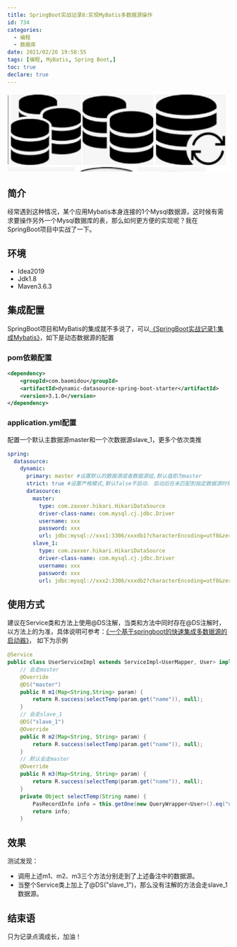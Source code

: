 ```yaml
---
title: SpringBoot实战记录8:实现MyBatis多数据源操作
id: 734
categories:
  - 编程
  - 数据库
date: 2021/02/26 19:58:55        
tags: [编程, MyBatis, Spring Boot,]
toc: true
declare: true
---
```


![img](/img/xjy/p77000.png)<br/>

## 简介

经常遇到这种情况，某个应用Mybatis本身连接的1个Mysql数据源，这时候有需求要操作另外一个Mysql数据库的表，那么如何更方便的实现呢？我在SpringBoot项目中实战了一下。<!--more-->

## 环境

+ Idea2019
+ Jdk1.8
+ Maven3.6.3

## 集成配置
SpringBoot项目和MyBatis的集成就不多说了，可以[《SpringBoot实战记录1:集成Mybatis》](https://www.xiajunyi.com/pages/p68.html#more)，如下是动态数据源的配置
### pom依赖配置
``` xml
<dependency>
    <groupId>com.baomidou</groupId>
    <artifactId>dynamic-datasource-spring-boot-starter</artifactId>
    <version>3.1.0</version>
</dependency>
```
### application.yml配置
配置一个默认主数据源master和一个次数据源slave_1，更多个依次类推
``` yml
spring: 
  datasource:
    dynamic:
      primary: master #设置默认的数据源或者数据源组,默认值即为master
      strict: true #设置严格模式,默认false不启动. 启动后在未匹配到指定数据源时候会抛出异常,不启动则使用默认数据源.
      datasource:
        master:
          type: com.zaxxer.hikari.HikariDataSource
          driver-class-name: com.mysql.cj.jdbc.Driver
          username: xxx
          password: xxx
          url: jdbc:mysql://xxx1:3306/xxxdb1?characterEncoding=utf8&zeroDateTimeBehavior=convertToNull&useSSL=false&useJDBCCompliantTimezoneShift=true&useLegacyDatetimeCode=false&serverTimezone=GMT%2B8
        slave_1:
          type: com.zaxxer.hikari.HikariDataSource
          driver-class-name: com.mysql.cj.jdbc.Driver
          username: xxx
          password: xxx
          url: jdbc:mysql://xxx2:3306/xxxdb2?characterEncoding=utf8&zeroDateTimeBehavior=convertToNull&useSSL=false&useJDBCCompliantTimezoneShift=true&useLegacyDatetimeCode=false&serverTimezone=GMT%2B8
```

## 使用方式
建议在Service类和方法上使用@DS注解，当类和方法中同时存在@DS注解时，以方法上的为准，具体说明可参考：[《一个基于springboot的快速集成多数据源的启动器》](https://mp.baomidou.com/guide/dynamic-datasource.html#%E6%96%87%E6%A1%A3-documentation)，
如下为示例
``` java
@Service
public class UserServiceImpl extends ServiceImpl<UserMapper, User> implements UserService {
    // 会走master
    @Override
    @DS("master")
    public R m1(Map<String,String> param) {
        return R.success(selectTemp(param.get("name")), null);
    }
    // 会走slave_1
    @DS("slave_1")
    @Override
    public R m2(Map<String, String> param) {
        return R.success(selectTemp(param.get("name")), null);
    }
    // 默认会走master
    @Override
    public R m3(Map<String, String> param) {
        return R.success(selectTemp(param.get("name")), null);
    }
    private Object selectTemp(String name) {
        PasRecordInfo info = this.getOne(new QueryWrapper<User>().eq("name", name));
        return info;
    }
```

## 效果
测试发现：
+ 调用上述m1、m2、m3三个方法分别走到了上述备注中的数据源。
+ 当整个Service类上加上了@DS("slave_1")，那么没有注解的方法会走slave_1数据源。

## 结束语
只为记录点滴成长，加油！